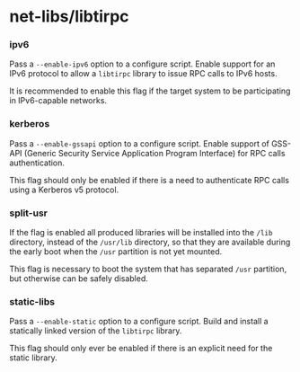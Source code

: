# net-libs/libtirpc

### ipv6
Pass a `--enable-ipv6` option to a configure script. Enable support for an IPv6 protocol to allow a `libtirpc` library to issue RPC calls to IPv6 hosts.

It is recommended to enable this flag if the target system to be participating in IPv6-capable networks.

### kerberos
Pass a `--enable-gssapi` option to a configure script. Enable support of GSS-API (Generic Security Service Application Program Interface) for RPC calls authentication.

This flag should only be enabled if there is a need to authenticate RPC calls using a Kerberos v5 protocol.

### split-usr
If the flag is enabled all produced libraries will be installed into the `/lib` directory, instead of the `/usr/lib` directory, so that they are available during the early boot when the `/usr` partition is not yet mounted.

This flag is necessary to boot the system that has separated `/usr` partition, but otherwise can be safely disabled.

### static-libs
Pass a `--enable-static` option to a configure script. Build and install a statically linked version of the `libtirpc` library.

This flag should only ever be enabled if there is an explicit need for the static library.
